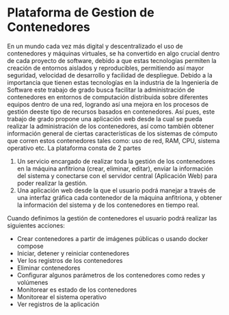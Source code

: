# Plataforma de Gestion de Contenedores

En un mundo cada vez más digital y descentralizado el uso de contenedores y máquinas virtuales, se ha
convertido en algo crucial dentro de cada proyecto de software, debido a que estas tecnologías permiten la
creación de entornos aislados y reproducibles, permitiendo así mayor seguridad, velocidad de desarrollo y
facilidad de despliegue. Debido a la importancia que tienen estas tecnologías en la industria de la Ingeniería de
Software este trabajo de grado busca facilitar la administración de contenedores en entornos de computación
distribuida sobre diferentes equipos dentro de una red, logrando así una mejora en los procesos de gestión deeste tipo de recursos basados en contenedores. Así pues, este trabajo de grado propone una aplicación web
desde la cual se pueda realizar la administración de los contenedores, así como también obtener información
general de ciertas características de los sistemas de cómputo que corren estos contenedores tales como: uso de
red, RAM, CPU, sistema operativo etc.
La plataforma consta de 2 partes

1. Un servicio encargado de realizar toda la gestión de los contenedores en la máquina anfitriona (crear,
   eliminar, editar), enviar la información del sistema y conectarse con el servidor central (Aplicación Web)
   para poder realizar la gestión.
2. Una aplicación web desde la que el usuario podrá manejar a través de una interfaz gráfica cada
   contenedor de la máquina anfitriona, y obtener la información del sistema y de los contenedores en
   tiempo real.

Cuando definimos la gestión de contenedores el usuario podrá realizar las siguientes acciones:

- Crear contenedores a partir de imágenes públicas o usando docker compose
- Iniciar, detener y reiniciar contenedores
- Ver los registros de los contenedores
- Eliminar contenedores
- Configurar algunos parámetros de los contenedores como redes y volúmenes
- Monitorear es estado de los contenedores
- Monitorear el sistema operativo
- Ver registros de la aplicación
